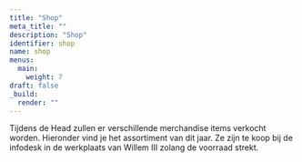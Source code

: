 ```yaml
---
title: "Shop"
meta_title: ""
description: "Shop"
identifier: shop
name: shop
menus: 
  main:
    weight: 7
draft: false
_build:
  render: ""
---
```

Tijdens de Head zullen er verschillende merchandise items verkocht worden. Hieronder vind je het assortiment van dit jaar. Ze zijn te koop bij de infodesk in de werkplaats van Willem III zolang de voorraad strekt.

